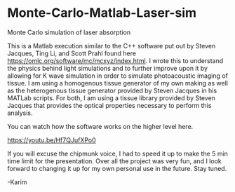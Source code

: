 # Monte-Carlo-Matlab-Laser-sim
Monte Carlo simulation of laser absorption

This is a Matlab execution similar to the C++ software put out by  Steven Jacques, Ting Li, and Scott Prahl found here https://omlc.org/software/mc/mcxyz/index.html. I wrote this to understand the physics behind light simulations and to further improve upon it by allowing for K wave simulation in order to simulate photoacoustic imaging of tissue. I am using a homogenous tissue generator of my own making as well as the heterogenous tissue generator provided by Steven Jacques in his MATLab scripts. For both, I am using a tissue library provided by Steven Jacques that provides the optical properties necessary to perform this analysis. 

You can watch how the software works on the higher level here. 

https://youtu.be/Hf7QJufXPo0

If you will excuse the chipmunk voice, I had to speed it up to make the 5 min time limit for the presentation. Over all the project was very fun, and I look forward to changing it up for my own personal use in the future. Stay tuned. 

-Karim
